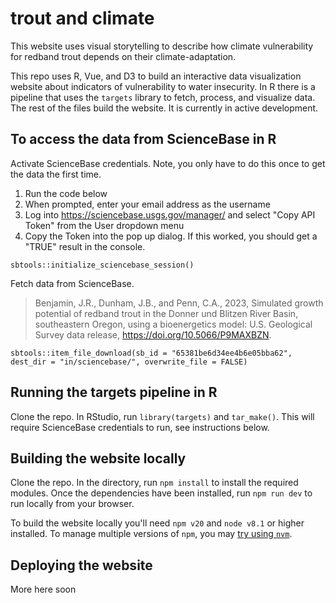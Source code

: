 # trout and climate

This website uses visual storytelling to describe how climate vulnerability for redband trout depends on their climate-adaptation.

This repo uses R, Vue, and D3 to build an interactive data visualization website about indicators of vulnerability to water insecurity. In R there is a pipeline that uses the `targets` library to fetch, process, and visualize data. The rest of the files build the website. It is currently in active development.

## To access the data from ScienceBase in R

Activate ScienceBase credentials. Note, you only have to do this once to get the data the first time.

1. Run the code below
2. When prompted, enter your email address as the username
3. Log into https://sciencebase.usgs.gov/manager/ and select "Copy API Token" from the User dropdown menu
4. Copy the Token into the pop up dialog. If this worked, you should get a "TRUE" result in the console.

`sbtools::initialize_sciencebase_session()`

Fetch data from ScienceBase.

> Benjamin, J.R., Dunham, J.B., and Penn, C.A., 2023, Simulated growth potential of redband trout in the Donner und Blitzen River Basin, southeastern Oregon, using a bioenergetics model: U.S. Geological Survey data release, https://doi.org/10.5066/P9MAXBZN.

`sbtools::item_file_download(sb_id = "65381be6d34ee4b6e05bba62", dest_dir = "in/sciencebase/", overwrite_file = FALSE)`

## Running the targets pipeline in R
Clone the repo. In RStudio, run `library(targets)` and `tar_make()`. This will require ScienceBase credentials to run, see instructions below.

## Building the website locally
 Clone the repo. In the directory, run `npm install` to install the required modules. Once the dependencies have been installed, run `npm run dev` to run locally from your browser.
 
 To build the website locally you'll need `npm v20` and `node v8.1` or higher installed. To manage multiple versions of `npm`, you may [try using `nvm`](https://betterprogramming.pub/how-to-change-node-js-version-between-projects-using-nvm-3ad2416bda7e).

## Deploying the website

More here soon
